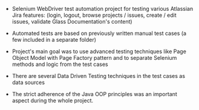 * Selenium WebDriver test automation project for testing various Atlassian Jira features:
(login, logout, browse projects / issues, create / edit issues, validate Glass Documentation's content)

* Automated tests are based on previously written manual test cases (a few included in a separate folder)

* Project's main goal was to use advanced testing techniques like Page Object Model with Page Factory pattern and to separate Selenium methods and logic from the test cases

* There are several Data Driven Testing techniques in the test cases as data sources

* The strict adherence of the Java OOP principles was an important aspect during the whole project.